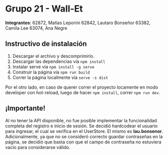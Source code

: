 # Grupo 21 - Wall-Et
**Integrantes**:
62872, Matías Leporini
62842, Lautaro Bonseñor
63382, Camila Lee
63074, Ana Negre

## Instructivo de instalación
1. Descargar el archivo y descomprimirlo.
2. Descargar las dependencias vía ```npm install```
3. Instalar serve vía ```npm install -g serve```
4. Construir la página vía ```npm run build```
5. Correr la página localmente vía ```serve -s dist```

Por el otro lado, en caso de querer correr el proyecto locamente en modo developer con hot-reload, luego de hacer ```npm install```, correr ```npm run dev```.

## ¡Importante!
Al no tener la API disponible, no fue posible implementar la funcionalidad completa del registro e inicio de sesión. Se decidió hardcodear el usuario para ingresar, el cual se verifica en el UserStore. El mismo es **lau.bonsenor**. Adicionalmente, ya que no se consideró correcto guardar contraseñas en la página, se decidió que basta con que el campo de contraseña no estuviera vacío para considerarse válido.
